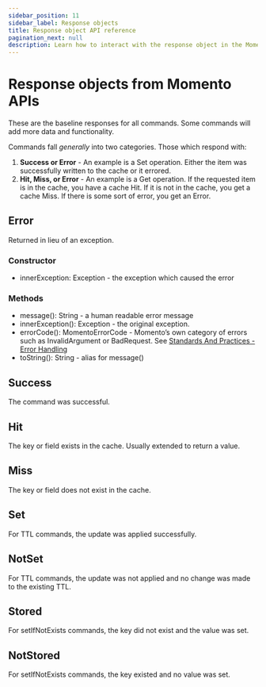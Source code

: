 ```yaml
---
sidebar_position: 11
sidebar_label: Response objects
title: Response object API reference
pagination_next: null
description: Learn how to interact with the response object in the Momento API.
---
```


# Response objects from Momento APIs

These are the baseline responses for all commands. Some commands will add more data and functionality.

Commands fall *generally* into two categories. Those which respond with: 
1. **Success or Error** - An example is a Set operation. Either the item was successfully written to the cache or it errored.
2. **Hit, Miss, or Error** - An example is a Get operation. If the requested item is in the cache, you have a cache Hit. If it is not in the cache, you get a cache Miss. If there is some sort of error, you get an Error.

## Error

Returned in lieu of an exception.

### Constructor

- innerException: Exception - the exception which caused the error

### Methods

- message(): String - a human readable error message
- innerException(): Exception - the original exception.
- errorCode(): MomentoErrorCode - Momento’s own category of errors such as InvalidArgument or BadRequest. See [Standards And Practices - Error Handling](https://github.com/momentohq/standards-and-practices/blob/main/docs/client-specifications/error-handling.md)
- toString(): String - alias for message()

## Success

The command was successful.

## Hit

The key or field exists in the cache. Usually extended to return a value.

## Miss

The key or field does not exist in the cache.

## Set

For TTL commands, the update was applied successfully.

## NotSet

For TTL commands, the update was not applied and no change was made to the existing TTL.

## Stored

For setIfNotExists commands, the key did not exist and the value was set.

## NotStored

For setIfNotExists commands, the key existed and no value was set.
